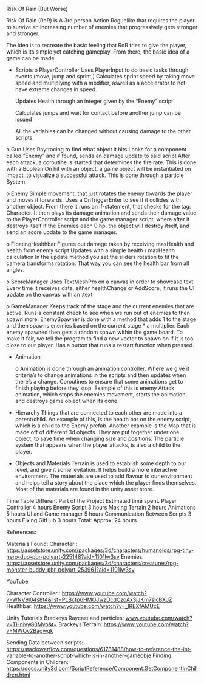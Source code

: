 Risk Of Rain
(But Worse)

Risk Of Rain (RoR) is A 3rd person Action Roguelike that requires the player to survive an increasing number of enemies that progressively gets stronger and stronger. 

The Idea is to recreate the basic feeling that RoR tries to give the player, which is its simple yet catching gameplay. From there, the basic idea of a game can be made. 

-	Scripts
  o	PlayerController
    Uses PlayerInput to do basic tasks through events (move, jump and sprint,) Calculates sprint speed by taking move speed and multiplying with a modifier, aswell as a accelerator to not have extreme changes in speed.

    Updates Health through an integer given by the “Enemy” script

    Calculates jumps and wait for contact before another jump can be issued

    All the variables can be changed without causing damage to the other scripts.

o	Gun
  	Uses Raytracing to find what object it hits
  	Looks for a component called “Enemy” and if found, sends an damage update to said script
    After each attack, a coroutine is started that determines the fire rate. This is done with a Boolean
    On hit with an object, a game object will be instantiated on impact, to visualize a successful attack. This is done through a particle System.
    
 o	Enemy
  	Simple movement, that just rotates the enemy towards the player and moves it forwards.
    Uses a OnTriggerEnter to see if it collides with another object. From there it runs an if-statement, that checks for the tag: Character.  It then plays its damage animation and sends their damage value to the PlayerController script and the game manager script, where after it destroys itself
  	If the Enemies each 0 hp, the object will destroy itself, and send an score update to the game manager.

o	FloatingHealthbar
    Figures out damage taken by receiving maxHealth and health from enemy script
  	Updates with a simple health / maxHealth calculation
  	In the update method you set the sliders rotation to fit the camera transforms rotation. That way you can see the health bar from all angles.
   
o	ScoreManager
    Uses TextMeshPro on a canvas in order to showcase text. 
  	Every time it receives data, either healthChange or AddScore, it runs the UI update on the canvas with an .text
   
o	GameManager
    Keeps track of the stage and the current enemies that are active.
    Runs a constant check to see when we run out of enemies to then spawn more.
  	EnemySpawner is done with a method that adds 1 to the stage and then spawns enemies based on the current stage * a multiplier.
    Each enemy spawned then gets a random spawn within the game board.
    To make it fair, we tell the program to find a new vector to spawn on if it is too close to our player.
    Has a button that runs a restart function when pressed.
    
- Animation
    
  o	Animation is done through an animation controller. Where we give it criteria’s to change animations in the scripts and then updates when there’s a change.
  	Coroutines to ensure that some animations get to finish playing before they stop. Example of this is enemy Attack animation, which stops the enemies movement, starts the animation, and destroys game object when its done.
  
-	Hierarchy
	Things that are connected to each other are made into a parent/child.
  An example of this, is the health bar on the enemy script, which is a child to the Enemy prefab. 
  Another example is the Map that is made off of different 3d objects. They are put together under one object, to save time when changing size and positions.
  The particle system that appears when the player attacks, is also a child to the player.
 	
-	Objects and Materials
	Terrain is used to establish some depth to our level, and give it some levitation. It helps build a more interactive environment.
  The materials are used to add flavour to our environment and helps tell a story about the place which the player finds themselves. Most of the materials are found in the unity asset store.




Time Table
Different Part of the Project	Estimated time spent.
Player Controller	4 hours
Enemy Script	3 hours
Making Terrain	2 hours
Animations	5 hours
UI and Game manager	5 hours
Communication Between Scripts	3 hours
Fixing GitHub	3 hours
Total:	Approx. 24 hours

References:

Materials Found:
Character : https://assetstore.unity.com/packages/3d/characters/humanoids/rpg-tiny-hero-duo-pbr-polyart-225148?aid=1101lw3sv
Enemies: https://assetstore.unity.com/packages/3d/characters/creatures/rpg-monster-buddy-pbr-polyart-253961?aid=1101lw3sv

YouTube

Character Controller : https://www.youtube.com/watch?v=WNV9l04s8t4&list=PLBcfp6HMOJwzDcdCzoAx3jJKm7sIcBXJZ
Healthbar:
https://www.youtube.com/watch?v=_lREXfAMUcE

Unity Tutorials
Brackeys Raycast and particles: www.youtube.com/watch?v=THnivyG0Mvo&t=
Brackeys Terrain: https://www.youtube.com/watch?v=MWQv2Bagwgk


Sending Data between scripts: https://stackoverflow.com/questions/61781488/how-to-reference-the-int-variable-to-another-script-which-is-in-another-gameobje
Finding Components in Children:
https://docs.unity3d.com/ScriptReference/Component.GetComponentInChildren.html



